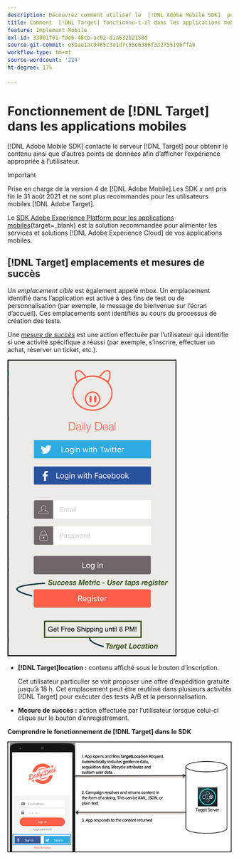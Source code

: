 ```yaml
---
description: Découvrez comment utiliser le  [!DNL Adobe Mobile SDK]  pour présenter les expériences optimales aux visiteurs de vos applications mobiles.
title: Comment  [!DNL Target] fonctionne-t-il dans les applications mobiles ?
feature: Implement Mobile
exl-id: 33001f01-fde6-48cb-ac02-d1a632b2150d
source-git-commit: e5bae1ac9485c3e1d7c55e6386f332755196ffab
workflow-type: tm+mt
source-wordcount: '224'
ht-degree: 17%

---
```


# Fonctionnement de [!DNL Target] dans les applications mobiles

[!DNL Adobe Mobile SDK] contacte le serveur [!DNL Target] pour obtenir le contenu ainsi que d’autres points de données afin d’afficher l’expérience appropriée à l’utilisateur.

>[!IMPORTANT]
>
>Prise en charge de la version 4 de [!DNL Adobe Mobile].Les SDK *x* ont pris fin le 31 août 2021 et ne sont plus recommandés pour les utilisateurs mobiles [!DNL Adobe Target].
>
>Le [SDK Adobe Experience Platform pour les applications mobiles](https://developer.adobe.com/client-sdks/documentation/){target=_blank} est la solution recommandée pour alimenter les services et solutions [!DNL Adobe Experience Cloud] de vos applications mobiles.

## [!DNL Target] emplacements et mesures de succès

Un *emplacement cible* est également appelé mbox. Un emplacement identifié dans l’application est activé à des fins de test ou de personnalisation (par exemple, le message de bienvenue sur l’écran d’accueil). Ces emplacements sont identifiés au cours du processus de création des tests.

Une *[mesure de succès](https://experienceleague.adobe.com/docs/target/using/activities/success-metrics/success-metrics.html?lang=fr)* est une action effectuée par l’utilisateur qui identifie si une activité spécifique a réussi (par exemple, s’inscrire, effectuer un achat, réserver un ticket, etc.).

![alt image](assets/mobile-target-location.png)

* **[!DNL Target]location :** contenu affiché sous le bouton d’inscription.

  Cet utilisateur particulier se voit proposer une offre d’expédition gratuite jusqu’à 18 h. Cet emplacement peut être réutilisé dans plusieurs activités [!DNL Target] pour exécuter des tests A/B et la personnalisation.

* **Mesure de succès :** action effectuée par l’utilisateur lorsque celui-ci clique sur le bouton d’enregistrement.

**Comprendre le fonctionnement de [!DNL Target] dans le SDK**

![alt image](assets/how-target-mobile-works.png)
